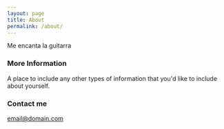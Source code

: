 ```yaml
---
layout: page
title: About
permalink: /about/
---
```


Me encanta la guitarra

### More Information

A place to include any other types of information that you'd like to include about yourself.

### Contact me

[email@domain.com](mailto:email@domain.com)
